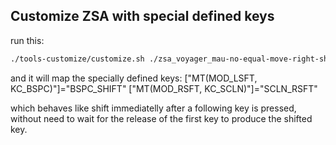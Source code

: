 ## Customize ZSA with special defined keys
run this:

```bash
./tools-customize/customize.sh ./zsa_voyager_mau-no-equal-move-right-shift-ad_source/keymap.c
```

and it will map the specially defined keys:
    ["MT(MOD_LSFT, KC_BSPC)"]="BSPC_SHIFT"
    ["MT(MOD_RSFT, KC_SCLN)"]="SCLN_RSFT"

which behaves like shift immediatelly after a following key is pressed, without need to wait for the release of the first key to produce the shifted key.




